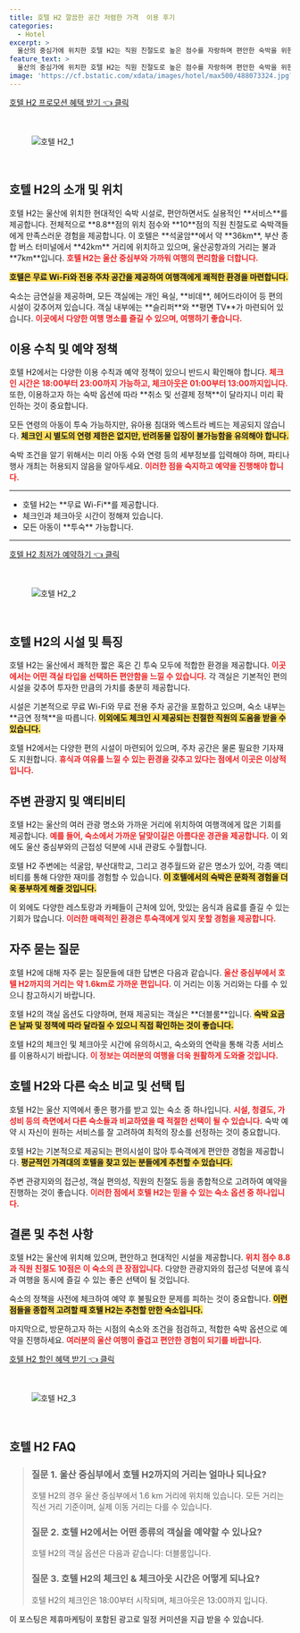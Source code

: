 ```yaml
---
title: 호텔 H2 깔끔한 공간 저렴한 가격  이용 후기
categories:
  - Hotel
excerpt: >
  울산의 중심가에 위치한 호텔 H2는 직원 친절도로 높은 점수를 자랑하며 편안한 숙박을 위한 최적의 선택입니다. 무료 주차와 WiFi 근처 관광지 접근성까지! 지금 예약하고 특별한 경험을 놓치지 마세요!
feature_text: >
  울산의 중심가에 위치한 호텔 H2는 직원 친절도로 높은 점수를 자랑하며 편안한 숙박을 위한 최적의 선택입니다. 무료 주차와 WiFi 근처 관광지 접근성까지! 지금 예약하고 특별한 경험을 놓치지 마세요!
image: 'https://cf.bstatic.com/xdata/images/hotel/max500/488073324.jpg?k=6ecc157846d55cc021db99a6074ad102f4b8e480ad247db9ae6393a3aafb285d&o=&hp=1'
---
```


<p><a class="modoo-button" href="https://tinyurl.com/2245sezt" rel="nofollow noopener">호텔 H2 프로모션 혜택 받기 👈 클릭</a></p><br/>
<figure class="image"><img alt="호텔 H2_1" src="https://cf.bstatic.com/xdata/images/hotel/max1024x768/488073303.jpg?k=1b936fdbd67c063756a8551920f7621c5908a373092928bb1d6fc8c754efbc36&amp;o=&amp;hp=1"/></figure><br/>
<h2 id="호텔_H2_소개">호텔 H2의 소개 및 위치</h2>
<p>호텔 H2는 울산에 위치한 현대적인 숙박 시설로, 편안하면서도 실용적인 **서비스**를 제공합니다. 전체적으로 **8.8**점의 위치 점수와 **10**점의 직원 친절도로 숙박객들에게 만족스러운 경험을 제공합니다. 이 호텔은 **석굴암**에서 약 **36km**, 부산 종합 버스 터미널에서 **42km** 거리에 위치하고 있으며, 울산공항과의 거리는 불과 **7km**입니다. <b><span style="color: #ee2323;">호텔 H2는 울산 중심부와 가까워 여행의 편리함을 더합니다.</span></b></p>
<p><b><span style="background-color: #ffe066;">호텔은 무료 Wi-Fi와 전용 주차 공간을 제공하여 여행객에게 쾌적한 환경을 마련합니다.</span></b></p>
<p>숙소는 금연실을 제공하며, 모든 객실에는 개인 욕실, **비데**, 헤어드라이어 등 편의 시설이 갖추어져 있습니다. 객실 내부에는 **슬리퍼**와 **평면 TV**가 마련되어 있습니다. <b><span style="color: #ee2323;">이곳에서 다양한 여행 명소를 즐길 수 있으며, 여행하기 좋습니다.</span></b></p>
<h2 id="이용_수칙_및_정책">이용 수칙 및 예약 정책</h2>
<p>호텔 H2에서는 다양한 이용 수칙과 예약 정책이 있으니 반드시 확인해야 합니다. <b><span style="color: #ee2323;">체크인 시간은 18:00부터 23:00까지 가능하고, 체크아웃은 01:00부터 13:00까지입니다.</span></b> 또한, 이용하고자 하는 숙박 옵션에 따라 **취소 및 선결제 정책**이 달라지니 미리 확인하는 것이 중요합니다.</p>
<p>모든 연령의 아동이 투숙 가능하지만, 유아용 침대와 엑스트라 베드는 제공되지 않습니다. <b><span style="background-color: #ffe066;">체크인 시 별도의 연령 제한은 없지만, 반려동물 입장이 불가능함을 유의해야 합니다.</span></b></p>
<p>숙박 조건을 알기 위해서는 미리 아동 수와 연령 등의 세부정보를 입력해야 하며, 파티나 행사 개최는 허용되지 않음을 알아두세요. <b><span style="color: #ee2323;">이러한 점을 숙지하고 예약을 진행해야 합니다.</span></b></p>
<hr/>
<ul>
<li>호텔 H2는 **무료 Wi-Fi**를 제공합니다.</li>
<li>체크인과 체크아웃 시간이 정해져 있습니다.</li>
<li>모든 아동이 **투숙** 가능합니다.</li>
</ul>
<hr/>
<p><a class="modoo-button" href="https://tinyurl.com/2245sezt" rel="nofollow noopener">호텔 H2 최저가 예약하기 👈 클릭</a></p><br/>
<figure class="image"><img alt="호텔 H2_2" src="https://cf.bstatic.com/xdata/images/hotel/max500/488073324.jpg?k=6ecc157846d55cc021db99a6074ad102f4b8e480ad247db9ae6393a3aafb285d&amp;o=&amp;hp=1"/></figure><br/>
<h2 id="특징_및_편의시설">호텔 H2의 시설 및 특징</h2>
<p>호텔 H2는 울산에서 쾌적한 짧은 혹은 긴 투숙 모두에 적합한 환경을 제공합니다. <b><span style="color: #ee2323;">이곳에서는 어떤 객실 타입을 선택하든 편안함을 느낄 수 있습니다.</span></b> 각 객실은 기본적인 편의시설을 갖추어 투자한 만큼의 가치를 충분히 제공합니다.</p>
<p>시설은 기본적으로 무료 Wi-Fi와 무료 전용 주차 공간을 포함하고 있으며, 숙소 내부는 **금연 정책**을 따릅니다. <b><span style="background-color: #ffe066;">이외에도 체크인 시 제공되는 친절한 직원의 도움을 받을 수 있습니다.</span></b></p>
<p>호텔 H2에서는 다양한 편의 시설이 마련되어 있으며, 주차 공간은 물론 필요한 기자재도 지원합니다. <b><span style="color: #ee2323;">휴식과 여유를 느낄 수 있는 환경을 갖추고 있다는 점에서 이곳은 이상적입니다.</span></b></p>
<h2 id="주변_관광지">주변 관광지 및 액티비티</h2>
<p>호텔 H2는 울산의 여러 관광 명소와 가까운 거리에 위치하여 여행객에게 많은 기회를 제공합니다. <b><span style="color: #ee2323;">예를 들어, 숙소에서 가까운 달맞이길은 아름다운 경관을 제공합니다.</span></b> 이 외에도 울산 중심부와의 근접성 덕분에 시내 관광도 수월합니다.</p>
<p>호텔 H2 주변에는 석굴암, 부산대학교, 그리고 경주월드와 같은 명소가 있어, 각종 액티비티를 통해 다양한 재미를 경험할 수 있습니다. <b><span style="background-color: #ffe066;">이 호텔에서의 숙박은 문화적 경험을 더욱 풍부하게 해줄 것입니다.</span></b></p>
<p>이 외에도 다양한 레스토랑과 카페들이 근처에 있어, 맛있는 음식과 음료를 즐길 수 있는 기회가 많습니다. <b><span style="color: #ee2323;">이러한 매력적인 환경은 투숙객에게 잊지 못할 경험을 제공합니다.</span></b></p>
<h2 id="자주_묻는_질문">자주 묻는 질문</h2>
<p>호텔 H2에 대해 자주 묻는 질문들에 대한 답변은 다음과 같습니다. <b><span style="color: #ee2323;">울산 중심부에서 호텔 H2까지의 거리는 약 1.6km로 가까운 편입니다.</span></b> 이 거리는 이동 거리와는 다를 수 있으니 참고하시기 바랍니다.</p>
<p>호텔 H2의 객실 옵션도 다양하며, 현재 제공되는 객실은 **더블룸**입니다. <b><span style="background-color: #ffe066;">숙박 요금은 날짜 및 정책에 따라 달라질 수 있으니 직접 확인하는 것이 좋습니다.</span></b></p>
<p>호텔 H2의 체크인 및 체크아웃 시간에 유의하시고, 숙소와의 연락을 통해 각종 서비스를 이용하시기 바랍니다. <b><span style="color: #ee2323;">이 정보는 여러분의 여행을 더욱 원활하게 도와줄 것입니다.</span></b></p>
<h2 id="비교_및_선택_팁">호텔 H2와 다른 숙소 비교 및 선택 팁</h2>
<p>호텔 H2는 울산 지역에서 좋은 평가를 받고 있는 숙소 중 하나입니다. <b><span style="color: #ee2323;">시설, 청결도, 가성비 등의 측면에서 다른 숙소들과 비교하였을 때 적절한 선택이 될 수 있습니다.</span></b> 숙박 예약 시 자신이 원하는 서비스를 잘 고려하여 최적의 장소를 선정하는 것이 중요합니다.</p>
<p>호텔 H2는 기본적으로 제공되는 편의시설이 많아 투숙객에게 편안한 경험을 제공합니다. <b><span style="background-color: #ffe066;">평균적인 가격대의 호텔을 찾고 있는 분들에게 추천할 수 있습니다.</span></b></p>
<p>주변 관광지와의 접근성, 객실 편의성, 직원의 친절도 등을 종합적으로 고려하여 예약을 진행하는 것이 좋습니다. <b><span style="color: #ee2323;">이러한 점에서 호텔 H2는 믿을 수 있는 숙소 옵션 중 하나입니다.</span></b></p>
<h2 id="결론">결론 및 추천 사항</h2>
<p>호텔 H2는 울산에 위치해 있으며, 편안하고 현대적인 시설을 제공합니다. <b><span style="color: #ee2323;">위치 점수 8.8과 직원 친절도 10점은 이 숙소의 큰 장점입니다.</span></b> 다양한 관광지와의 접근성 덕분에 휴식과 여행을 동시에 즐길 수 있는 좋은 선택이 될 것입니다.</p>
<p>숙소의 정책을 사전에 체크하여 예약 후 불필요한 문제를 피하는 것이 중요합니다. <b><span style="background-color: #ffe066;">이런 점들을 종합적 고려할 때 호텔 H2는 추천할 만한 숙소입니다.</span></b></p>
<p>마지막으로, 방문하고자 하는 시점의 숙소와 조건을 점검하고, 적합한 숙박 옵션으로 예약을 진행하세요. <b><span style="color: #ee2323;">여러분의 울산 여행이 즐겁고 편안한 경험이 되기를 바랍니다.</span></b></p>
<p><a class="modoo-button" href="https://tinyurl.com/2245sezt" rel="nofollow noopener">호텔 H2 할인 혜택 받기 👈 클릭</a></p><br>

<figure class="image"><img src="https://cf.bstatic.com/xdata/images/hotel/max500/488073326.jpg?k=49d2410e37a03dabb1d5ad7554e86823ad9d256f7afa8e7feed3e98272be1a2f&o=&hp=1" alt="호텔 H2_3"></figure><br>
<h2 id="호텔 H2_FAQ">호텔 H2 FAQ</h2>
<div itemscope="" itemtype="https://schema.org/FAQPage"> 
<blockquote> 
<div itemscope="" itemprop="mainEntity" itemtype="https://schema.org/Question"> 
<h3 id="질문_1" itemprop="name">질문 1. 울산 중심부에서 호텔 H2까지의 거리는 얼마나 되나요?</h3> 
<div itemscope="" itemprop="acceptedAnswer" itemtype="https://schema.org/Answer"> 
<span itemprop="text"> 
<p>호텔 H2의 경우 울산 중심부에서 1.6 km 거리에 위치해 있습니다. 모든 거리는 직선 거리 기준이며, 실제 이동 거리는 다를 수 있습니다.</p> 
</span> 
</div> 
</div> 

<div itemscope="" itemprop="mainEntity" itemtype="https://schema.org/Question"> 
<h3 id="질문_2" itemprop="name">질문 2. 호텔 H2에서는 어떤 종류의 객실을 예약할 수 있나요?</h3> 
<div itemscope="" itemprop="acceptedAnswer" itemtype="https://schema.org/Answer"> 
<span itemprop="text"> 
<p>호텔 H2의 객실 옵션은 다음과 같습니다: 더블룸입니다.</p> 
</span> 
</div> 
</div> 

<div itemscope="" itemprop="mainEntity" itemtype="https://schema.org/Question"> 
<h3 id="질문_3" itemprop="name">질문 3. 호텔 H2의 체크인 & 체크아웃 시간은 어떻게 되나요?</h3> 
<div itemscope="" itemprop="acceptedAnswer" itemtype="https://schema.org/Answer"> 
<span itemprop="text"> 
<p>호텔 H2의 체크인은 18:00부터 시작되며, 체크아웃은 13:00까지 입니다.</p> 
</span> 
</div> 
</div> 
</blockquote> 
</div><p>이 포스팅은 제휴마케팅이 포함된 광고로 일정 커미션을 지급 받을 수 있습니다.</p>

